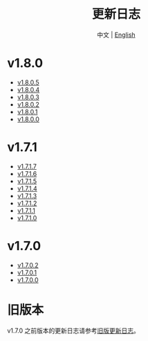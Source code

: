 <h1 align="center">更新日志</h1>

<div align="center">

中文 | [English](ChangeLog-en.md)

</div>

# v1.8.0

- [v1.8.0.5](Changelog/zh/v1.8.0.5.md)
- [v1.8.0.4](Changelog/zh/v1.8.0.4.md)
- [v1.8.0.3](Changelog/zh/v1.8.0.3.md)
- [v1.8.0.2](Changelog/zh/v1.8.0.2.md)
- [v1.8.0.1](Changelog/zh/v1.8.0.1.md)
- [v1.8.0.0](Changelog/zh/v1.8.0.0.md)

# v1.7.1

- [v1.7.1.7](Changelog/zh/v1.7.1.7.md)
- [v1.7.1.6](Changelog/zh/v1.7.1.6.md)
- [v1.7.1.5](Changelog/zh/v1.7.1.5.md)
- [v1.7.1.4](Changelog/zh/v1.7.1.4.md)
- [v1.7.1.3](Changelog/zh/v1.7.1.3.md)
- [v1.7.1.2](Changelog/zh/v1.7.1.2.md)
- [v1.7.1.1](Changelog/zh/v1.7.1.1.md)
- [v1.7.1.0](Changelog/zh/v1.7.1.0.md)

# v1.7.0

- [v1.7.0.2](Changelog/zh/v1.7.0.2.md)
- [v1.7.0.1](Changelog/zh/v1.7.0.1.md)
- [v1.7.0.0](Changelog/zh/v1.7.0.0.md)

# 旧版本
v1.7.0 之前版本的更新日志请参考[旧版更新日志](Changelog/zh/legacy-changelog.md)。